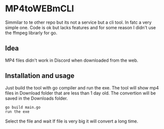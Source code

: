 # MP4toWEBmCLI
Simmilar to te other repo but its not a service but a cli tool. In fatc a very simple one.
Code is ok but lacks features and for some reason I didn't use the ffmpeg librarly for go.

## Idea

MP4 files didn't work in Discord when downloaded from the web.



## Installation and usage

Just build the tool with go compiler and run the exe.
The tool will show mp4 files in Download folder that are less than 1 day old.
The convertion will be saved in the Downloads folder.


```sh
go build main.go
run the exe
```

Select the file and wait
If file is very big it will convert a long time.
